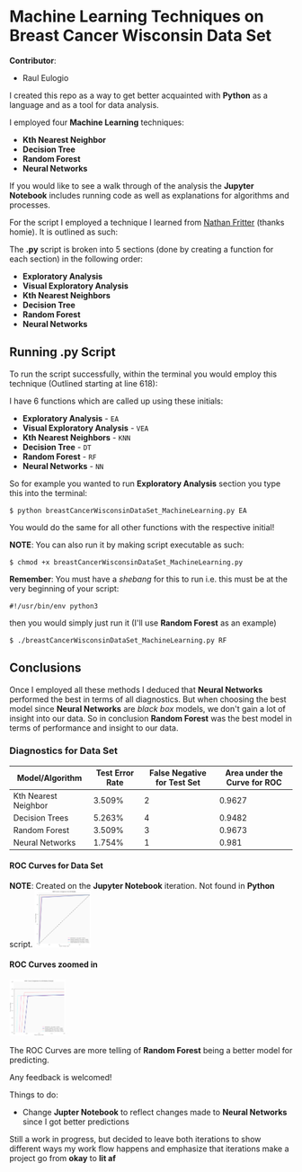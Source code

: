 # Machine Learning Techniques on Breast Cancer Wisconsin Data Set

**Contributor**:
+ Raul Eulogio

I created this repo as a way to get better acquainted with **Python** as a language and as a tool for data analysis. 

I employed four **Machine Learning** techniques:
+ **Kth Nearest Neighbor**
+ **Decision Tree**
+ **Random Forest**
+ **Neural Networks**

If you would like to see a walk through of the analysis the **Jupyter Notebook** includes running code as well as explanations for algorithms and processes. 

For the script I employed a technique I learned from [Nathan Fritter](https://github.com/Njfritter) (thanks homie). It is outlined as such:

The **.py** script is broken into 5 sections (done by creating a function for each section) in the following order:
+ **Exploratory Analysis**
+ **Visual Exploratory Analysis**
+ **Kth Nearest Neighbors**
+ **Decision Tree**
+ **Random Forest**
+ **Neural Networks**

## Running .py Script

To run the script successfully, within the terminal you would employ this technique (Outlined starting at line 618):

I have 6 functions which are called up using these initials:
+ **Exploratory Analysis** - `EA`
+ **Visual Exploratory Analysis** - `VEA`
+ **Kth Nearest Neighbors** - `KNN`
+ **Decision Tree** - `DT`
+ **Random Forest** - `RF`
+ **Neural Networks** - `NN`

So for example you wanted to run **Exploratory Analysis** section you type this into the terminal:

	$ python breastCancerWisconsinDataSet_MachineLearning.py EA

You would do the same for all other functions with the respective initial!

**NOTE**: You can also run it by making script executable as such:

	$ chmod +x breastCancerWisconsinDataSet_MachineLearning.py


**Remember**: You must have a *shebang* for this to run i.e. this must be at the very beginning of your script:

	#!/usr/bin/env python3

then you would simply just run it (I'll use **Random Forest** as an example)

	$ ./breastCancerWisconsinDataSet_MachineLearning.py RF

## Conclusions
Once I employed all these methods I deduced that **Neural Networks** performed the best in terms of all diagnostics. But when choosing the best model since **Neural Networks** are *black box* models, we don't gain a lot of insight into our data. So in conclusion **Random Forest** was the best model in terms of performance and insight to our data. 

### Diagnostics for Data Set

| Model/Algorithm 	| Test Error Rate 	| False Negative for Test Set 	| Area under the Curve for ROC | 
|-----------------|-----------------|-------------------------------|----------------------------|
| Kth Nearest Neighbor 	| 3.509% |	2 |	0.9627 | 
| Decision Trees 	| 5.263% 	| 4 |	0.9482 | 
| Random Forest 	| 3.509% 	| 3 	| 0.9673 | 
| Neural Networks 	| 1.754% 	| 1 	| 0.981 | 

#### ROC Curves for Data Set
**NOTE**: Created on the **Jupyter Notebook** iteration. Not found in **Python** script. 
<img src="images/rocNotebook.png" style="width: 100px;"/>

#### ROC Curves zoomed in
<img src="images/rocClose.png" style="width: 100px;"/>

The ROC Curves are more telling of **Random Forest** being a better model for predicting. 

Any feedback is welcomed!

Things to do:
+ Change **Jupter Notebook** to reflect changes made to **Neural Networks** since I got better predictions 

Still a work in progress, but decided to leave both iterations to show different ways my work flow happens and emphasize that iterations make a project go from **okay** to **lit af** 